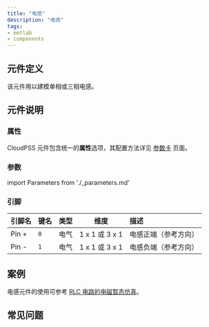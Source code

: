 ```yaml
---
title: "电感"
description: "电感"
tags:
- emtlab
- components
---
```


## 元件定义

该元件用以建模单相或三相电感。

## 元件说明



### 属性

CloudPSS 元件包含统一的**属性**选项，其配置方法详见 [参数卡](docs/documents/software/10-xstudio/20-simstudio/40-workbench/20-function-zone/30-design-tab/30-param-panel/index.md) 页面。

### 参数

import Parameters from './_parameters.md'

<Parameters/>

### 引脚

<slot class="model-pins">

| 引脚名 | 键名 | 类型 | 维度 | 描述 |
|:------ |:---- |:----:|:----:|:---- |
| Pin \+ | `0` | 电气 | 1 x 1 或 3 x 1 | 电感正端（参考方向） |
| Pin \- | `1` | 电气 | 1 x 1 或 3 x 1 | 电感负端（参考方向） |

</slot>

## 案例

电感元件的使用可参考 [RLC 电路的电磁暂态仿真](../../../../../30-quick-start/20-start-from-scratch/index.md)。

## 常见问题

